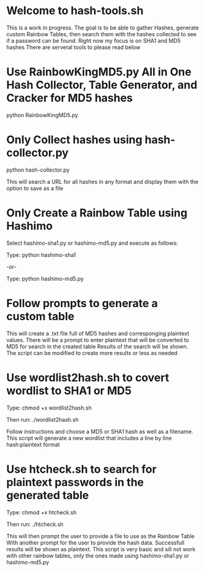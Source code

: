 # Welcome to hash-tools.sh
This is a work in progress. 
The goal is to be able to gather Hashes, generate custom Rainbow Tables, then search them with the hashes collected to see if a password can be found.
Right now my focus is on SHA1 and MD5 hashes
There are serveral tools to please read below

# Use RainbowKingMD5.py All in One Hash Collector, Table Generator, and Cracker for MD5 hashes
python RainbowKingMD5.py

# Only Collect hashes using hash-collector.py
python hash-collector.py

This will search a URL for all hashes in any format and display them with the option to save as a file

# Only Create a Rainbow Table using Hashimo
Select hashimo-sha1.py or hashimo-md5.py and execute as follows:

Type: python hashimo-sha1

-or-

Type: python hashimo-md5.py
# Follow prompts to generate a custom table
This will create a .txt file full of MD5 hashes and corresponging plaintext values.
There will be a prompt to enter plaintext that will be converted to MD5 for search in the created table
Results of the search will be shown.
The script can be modified to create more results or less as needed

# Use wordlist2hash.sh to covert wordlist to SHA1 or MD5

Type: chmod +x wordlist2hash.sh

Then run: ./wordlist2hash.sh

Follow instructions and choose a MD5 or SHA1 hash as well as a filename. 
This script will generate a new wordlist that includes a line by line hash:plaintext format

# Use htcheck.sh to search for plaintext passwords in the generated table
Type: chmod +x htcheck.sh

Then run: ./htcheck.sh

This will then prompt the user to provide a file to use as the Rainbow Table
With another prompt for the user to provide the hash data.
Successfull results will be shown as plaintext. This script is very basic and sill not work with other rainbow tables, only the ones made using hashimo-sha1.py or hashimo-md5.py


